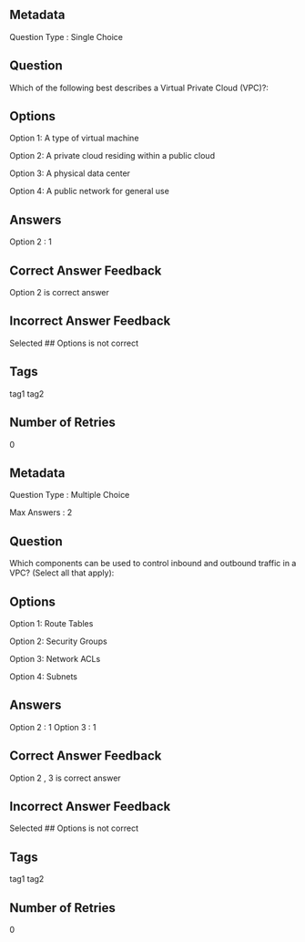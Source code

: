 ## Metadata
Question Type : Single Choice

## Question
Which of the following best describes a Virtual Private Cloud (VPC)?:

## Options
Option 1: A type of virtual machine

Option 2: A private cloud residing within a public cloud

Option 3: A physical data center

Option 4: A public network for general use

## Answers
Option 2 : 1

## Correct Answer Feedback
Option 2 is correct answer

## Incorrect Answer Feedback
Selected ## Options is not correct

## Tags
tag1
tag2

## Number of Retries
0

## Metadata
Question Type : Multiple Choice

Max Answers : 2


## Question
Which components can be used to control inbound and outbound traffic in a VPC? (Select all that apply):

## Options
Option 1: Route Tables

Option 2: Security Groups

Option 3: Network ACLs

Option 4: Subnets

## Answers
Option 2 : 1
Option 3 : 1

## Correct Answer Feedback
Option 2 , 3 is correct answer

## Incorrect Answer Feedback
Selected ## Options is not correct

## Tags
tag1
tag2

## Number of Retries
0
